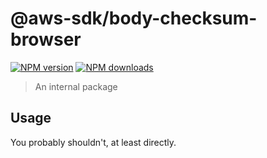 # @aws-sdk/body-checksum-browser

[![NPM version](https://img.shields.io/npm/v/@aws-sdk/body-checksum-browser/rc.svg)](https://www.npmjs.com/package/@aws-sdk/body-checksum-browser)
[![NPM downloads](https://img.shields.io/npm/dm/@aws-sdk/body-checksum-browser.svg)](https://www.npmjs.com/package/@aws-sdk/body-checksum-browser)

> An internal package

## Usage

You probably shouldn't, at least directly.
